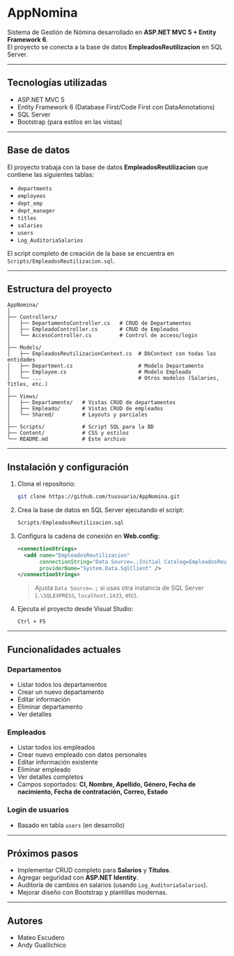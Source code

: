 # AppNomina

Sistema de Gestión de Nómina desarrollado en **ASP.NET MVC 5 + Entity Framework 6**.  
El proyecto se conecta a la base de datos **EmpleadosReutilizacion** en SQL Server.

---

## Tecnologías utilizadas

- ASP.NET MVC 5
- Entity Framework 6 (Database First/Code First con DataAnnotations)
- SQL Server
- Bootstrap (para estilos en las vistas)

---

## Base de datos

El proyecto trabaja con la base de datos **EmpleadosReutilizacion** que contiene las siguientes tablas:

- `departments`
- `employees`
- `dept_emp`
- `dept_manager`
- `titles`
- `salaries`
- `users`
- `Log_AuditoriaSalarios`

 El script completo de creación de la base se encuentra en `Scripts/EmpleadosReutilizacion.sql`.

---

## Estructura del proyecto

```
AppNomina/
│
├── Controllers/
│   ├── DepartamentoController.cs   # CRUD de Departamentos
│   ├── EmpleadoController.cs       # CRUD de Empleados
│   └── AccesoController.cs         # Control de acceso/login
│
├── Models/
│   ├── EmpleadosReutilizacionContext.cs  # DbContext con todas las entidades
│   ├── Department.cs                     # Modelo Departamento
│   ├── Employee.cs                       # Modelo Empleado
│   └── ...                               # Otros modelos (Salaries, Titles, etc.)
│
├── Views/
│   ├── Departamento/   # Vistas CRUD de departamentos
│   ├── Empleado/       # Vistas CRUD de empleados
│   └── Shared/         # Layouts y parciales
│
├── Scripts/            # Script SQL para la BD
├── Content/            # CSS y estilos
└── README.md           # Este archivo
```

---

## Instalación y configuración

1. Clona el repositorio:
   ```bash
   git clone https://github.com/tuusuario/AppNomina.git
   ```

2. Crea la base de datos en SQL Server ejecutando el script:
   ```sql
   Scripts/EmpleadosReutilizacion.sql
   ```

3. Configura la cadena de conexión en **Web.config**:
   ```xml
   <connectionStrings>
     <add name="EmpleadosReutilizacion"
          connectionString="Data Source=.;Initial Catalog=EmpleadosReutilizacion;Integrated Security=True;MultipleActiveResultSets=True"
          providerName="System.Data.SqlClient" />
   </connectionStrings>
   ```

   >  Ajusta `Data Source=.;` si usas otra instancia de SQL Server (`.\SQLEXPRESS`, `localhost,1433`, etc).

4. Ejecuta el proyecto desde Visual Studio:
   ```
   Ctrl + F5
   ```

---

##  Funcionalidades actuales

###  Departamentos
- Listar todos los departamentos
- Crear un nuevo departamento
- Editar información
- Eliminar departamento
- Ver detalles

### Empleados
- Listar todos los empleados
- Crear nuevo empleado con datos personales
- Editar información existente
- Eliminar empleado
- Ver detalles completos
- Campos soportados: **CI, Nombre, Apellido, Género, Fecha de nacimiento, Fecha de contratación, Correo, Estado**

### Login de usuarios
- Basado en tabla `users` (en desarrollo)

---

##  Próximos pasos

- Implementar CRUD completo para **Salarios** y **Títulos**.
- Agregar seguridad con **ASP.NET Identity**.
- Auditoría de cambios en salarios (usando `Log_AuditoriaSalarios`).
- Mejorar diseño con Bootstrap y plantillas modernas.

---

## Autores

- Mateo Escudero  
- Andy Guallichico

